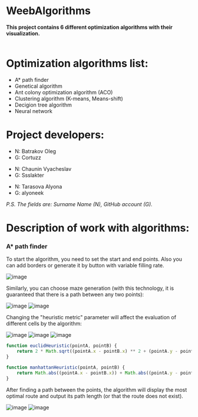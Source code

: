 # WeebAlgorithms
__This project contains 6 different optimization algorithms with their visualization.__ <br> <br>

# Optimization algorithms list:
<ul>
  <li> A* path finder
  <li> Genetical algorithm
  <li> Ant colony optimization algorithm (ACO)
  <li> Clustering algorithm (K-means, Means-shift)
  <li> Decigion tree algorithm
  <li> Neural network
</ul>

# Project developers:
<ul>
  <li>N: Batrakov Oleg
  <li>G: Cortuzz
</ul>
<ul>
  <li>N: Chaunin Vyacheslav
  <li>G: Ssslakter
</ul>
<ul>
  <li>N: Tarasova Alyona
  <li>G: alyoneek
</ul>

_P.S. The fields are: Surname Name (N), GitHub account (G)._

# Description of work with algorithms:
### A* path finder
To start the algorithm, you need to set the start and end points.
Also you can add borders or generate it by button with variable filling rate.

![image](https://user-images.githubusercontent.com/52497929/159456869-168e4e3b-121e-409b-b1e9-542ae9a7a4fd.png)

Similarly, you can choose maze generation (with this technology, it is guaranteed that there is a path between any two points):

![image](https://user-images.githubusercontent.com/52497929/159457497-c624667c-6f97-470a-bcf8-4acdb137955c.png)
![image](https://user-images.githubusercontent.com/52497929/159457639-7930da69-04d0-4858-afa0-da9a46926a59.png)


Changing the "heuristic metric" parameter will affect the evaluation of different cells by the algorithm:

![image](https://user-images.githubusercontent.com/52497929/159458655-79b6198a-7717-4cfe-a7c2-8372896f8eca.png)
![image](https://user-images.githubusercontent.com/52497929/159458183-f2ffa105-9f3a-4c79-bcf3-8276fedd70df.png)
![image](https://user-images.githubusercontent.com/52497929/159458228-5a2b9501-f096-49c1-a479-d68b2b1c356c.png)

```js
function euclidHeuristic(pointA, pointB) {
    return 2 * Math.sqrt((pointA.x - pointB.x) ** 2 + (pointA.y - pointB.y) ** 2);
}

function manhattanHeuristic(pointA, pointB) {
    return Math.abs((pointA.x - pointB.x)) + Math.abs((pointA.y - pointB.y));
}
```

After finding a path between the points, the algorithm will display the most optimal route and output its path length (or that the route does not exist).

![image](https://user-images.githubusercontent.com/52497929/159459336-98306bce-6f9e-44b8-8e46-5d1d79c5e4fb.png)
![image](https://user-images.githubusercontent.com/52497929/159459395-50c2d4ed-8b83-4c15-92fd-62f5b883b560.png)
